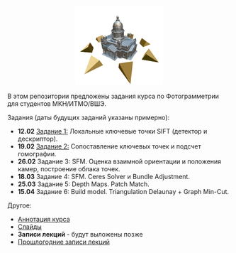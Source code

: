 <p align="center">
  <img width="200" src="/phg_logo.png" alt="Photogrammetry course logo">
</p>

В этом репозитории предложены задания курса по Фотограмметрии для студентов МКН/ИТМО/ВШЭ.

Задания (даты будущих заданий указаны примерно):

- **12.02** [Задание 1:](https://github.com/PhotogrammetryCourse/PhotogrammetryTasks2024/tree/task01) Локальные ключевые точки SIFT (детектор и дескриптор).
- **19.02** [Задание 2:](https://github.com/PhotogrammetryCourse/PhotogrammetryTasks2024/tree/task02) Сопоставление ключевых точек и подсчет гомографии.
- **26.02** Задание 3: SFM. Оценка взаимной ориентации и положения камер, построение облака точек.
- **18.03** Задание 4: SFM. Ceres Solver и Bundle Adjustment.
- **25.03** Задание 5: Depth Maps. Patch Match.
- **15.04** Задание 6: Build model. Triangulation Delaunay + Graph Min-Cut.

Другое:

- [Аннотация курса](https://github.com/PhotogrammetryCourse/PhotogrammetryTasks2024/blob/master/slides/phg_00_course_annotation.pdf)
- [Слайды](https://github.com/PhotogrammetryCourse/PhotogrammetryTasks2024/blob/master/slides)
- **Записи лекций** - будут выложены позже
- [Прошлогодние записи лекций](https://www.youtube.com/watch?v=xXrWsCd580g&list=PL5p-5hHpsHBqFm3CQk6jT0amZjW0_2NMU&index=1)
